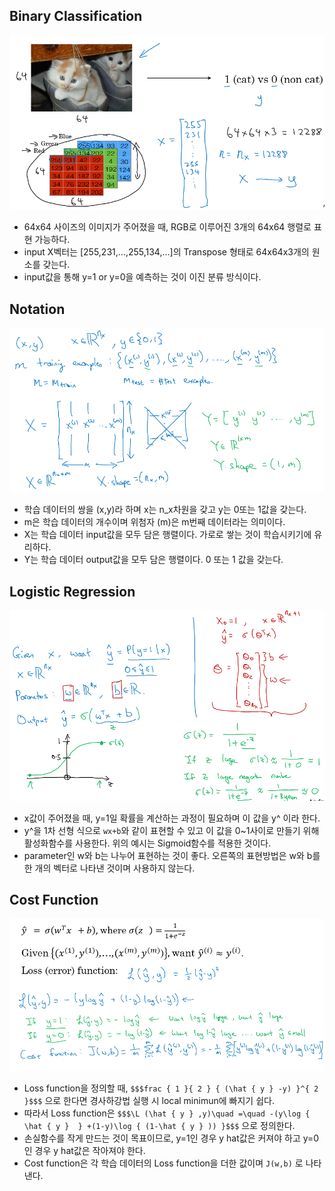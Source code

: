 ## Binary Classification
![Binary Classification](./img/week2_01.PNG)  
- 64x64 사이즈의 이미지가 주어졌을 때, RGB로 이루어진 3개의 64x64 행렬로 표현 가능하다.
- input X벡터는 [255,231,...,255,134,...]의 Transpose 형태로 64x64x3개의 원소를 갖는다.
- input값을 통해 y=1 or y=0을 예측하는 것이 이진 분류 방식이다.
## Notation
![Notation](./img/week2_02.PNG)  
- 학습 데이터의 쌍을 (x,y)라 하며 x는 n_x차원을 갖고 y는 0또는 1값을 갖는다.
- m은 학습 데이터의 개수이며 위첨자 (m)은 m번째 데이터라는 의미이다.
- X는 학습 데이터 input값을 모두 담은 행렬이다. 가로로 쌓는 것이 학습시키기에 유리하다.
- Y는 학습 데이터 output값을 모두 담은 행렬이다. 0 또는 1 값을 갖는다.
## Logistic Regression
![Logistic Regression](./img/week2_03.PNG)  
- x값이 주어졌을 때, y=1일 확률을 계산하는 과정이 필요하며 이 값을 y^ 이라 한다.
- y^을 1차 선형 식으로 `wx+b`와 같이 표현할 수 있고 이 값을 0~1사이로 만들기 위해 활성화함수를 사용한다. 위의 예시는 Sigmoid함수를 적용한 것이다.
- parameter인 w와 b는 나누어 표현하는 것이 좋다. 오른쪽의 표현방법은 w와 b를 한 개의 벡터로 나타낸 것이며 사용하지 않는다.
## Cost Function
![Cost Function](./img/week2_04.PNG)  
- Loss function을 정의할 때, `$$$frac { 1 }{ 2 } { (\hat { y } -y) }^{ 2 }$$$` 으로 한다면 경사하강법 실행 시 local minimun에 빠지기 쉽다.
- 따라서 Loss function은 `$$$\L (\hat { y } ,y)\quad =\quad -(y\log { \hat { y }  } +(1-y)\log { (1-\hat { y } )) }$$$` 으로 정의한다.
- 손실함수를 작게 만드는 것이 목표이므로, y=1인 경우 y hat값은 커져야 하고 y=0인 경우 y hat값은 작아져야 한다.
- Cost function은 각 학습 데이터의 Loss function을 더한 값이며 `J(w,b)` 로 나타낸다.